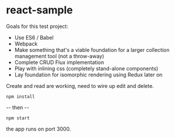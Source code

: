 # react-sample
Goals for this test project:
* Use ES6 / Babel
* Webpack
* Make something that's a viable foundation for a larger collection management tool (not a throw-away)
* Complete CRUD Flux implementation
* Play with inlining css (completely stand-alone components)
* Lay foundation for isomorphic rendering using Redux later on

Create and read are working, need to wire up edit and delete.

```
npm install
```
-- then --
```
npm start
```
the app runs on port 3000.
